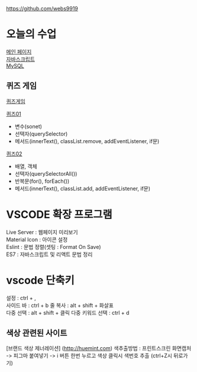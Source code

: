 https://github.com/webs9919


# 오늘의 수업
[메인 페이지](https://an83690880.github.io/class2024/)   
[자바스크립트](https://an83690880.github.io/class2024/javascript/index.html)      
[MySQL](https://an83690880.github.io/class2024/mysql/index.html)   

## 퀴즈 게임
[퀴즈게임](https://an83690880.github.io/class2024/quiz/index.html)

[퀴즈01](https://an83690880.github.io/class2024/quiz/quiz01.html)
- 변수(sonet)
- 선택자(querySelector)
- 메서드(innerText(), classList.remove, addEventListener, if문)

[퀴즈02](https://an83690880.github.io/class2024/quiz/quiz01.html)
- 배열, 객체
- 선택자(querySelectorAll())
- 반복문(for(), forEach())
- 메서드(innerText(), classList.add, addEventListener, if문)

# VSCODE 확장 프로그램
Live Server : 웹페이지 미리보기   
Material Icon : 아이콘 설정   
Eslint : 문법 정렬(셋팅 : Format On Save)   
ES7 : 자바스크립트 및 리액트 문법 정리   

# vscode 단축키
설정 : ctrl + ,   
사이드 바 : ctrl + b 
줄 복사 : alt + shift + 화살표  
다중 선택 : alt + shift + 클릭
다중 키워드 선택 : ctrl + d



## 색상 관련된 사이트
[브랜드 색상 제너레이션] (http://huemint.com)
색추출방법 : 프린트스크린 화면캡처 -> 피그마 붙여넣기 -> i 버튼 한번 누르고 색상 클릭시 색번호 추출 (ctrl+Z시 뒤로가기)